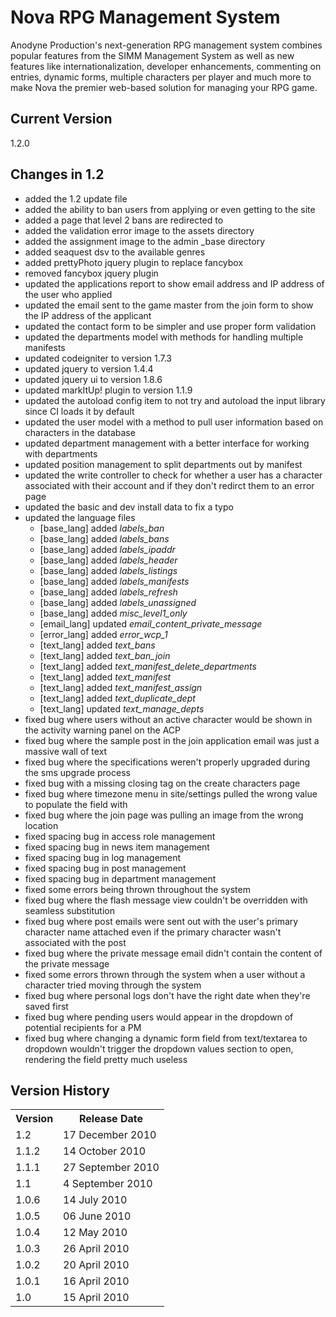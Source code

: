 # Nova RPG Management System

Anodyne Production's next-generation RPG management system combines popular features from the SIMM Management System as well as new features like internationalization, developer enhancements, commenting on entries, dynamic forms, multiple characters per player and much more to make Nova the premier web-based solution for managing your RPG game.

## Current Version

1.2.0

## Changes in 1.2

* added the 1.2 update file
* added the ability to ban users from applying or even getting to the site
* added a page that level 2 bans are redirected to
* added the validation error image to the assets directory
* added the assignment image to the admin \_base directory
* added seaquest dsv to the available genres
* added prettyPhoto jquery plugin to replace fancybox
* removed fancybox jquery plugin
* updated the applications report to show email address and IP address of the user who applied
* updated the email sent to the game master from the join form to show the IP address of the applicant
* updated the contact form to be simpler and use proper form validation
* updated the departments model with methods for handling multiple manifests
* updated codeigniter to version 1.7.3
* updated jquery to version 1.4.4
* updated jquery ui to version 1.8.6
* updated markItUp! plugin to version 1.1.9
* updated the autoload config item to not try and autoload the input library since CI loads it by default
* updated the user model with a method to pull user information based on characters in the database
* updated department management with a better interface for working with departments
* updated position management to split departments out by manifest
* updated the write controller to check for whether a user has a character associated with their account and if they don't redirct them to an error page
* updated the basic and dev install data to fix a typo
* updated the language files
    * [base\_lang] added _labels\_ban_
    * [base\_lang] added _labels\_bans_
    * [base\_lang] added _labels\_ipaddr_
    * [base\_lang] added _labels\_header_
    * [base\_lang] added _labels\_listings_
    * [base\_lang] added _labels\_manifests_
    * [base\_lang] added _labels\_refresh_
    * [base\_lang] added _labels\_unassigned_
    * [base\_lang] added _misc\_level1\_only_
    * [email\_lang] updated _email\_content\_private\_message_
    * [error\_lang] added _error\_wcp\_1_
    * [text\_lang] added _text\_bans_
    * [text\_lang] added _text\_ban\_join_
    * [text\_lang] added _text\_manifest\_delete\_departments_
    * [text\_lang] added _text\_manifest_
    * [text\_lang] added _text\_manifest\_assign_
    * [text\_lang] added _text\_duplicate\_dept_
    * [text\_lang] updated _text\_manage\_depts_
* fixed bug where users without an active character would be shown in the activity warning panel on the ACP
* fixed bug where the sample post in the join application email was just a massive wall of text
* fixed bug where the specifications weren't properly upgraded during the sms upgrade process
* fixed bug with a missing closing tag on the create characters page
* fixed bug where timezone menu in site/settings pulled the wrong value to populate the field with
* fixed bug where the join page was pulling an image from the wrong location
* fixed spacing bug in access role management
* fixed spacing bug in news item management
* fixed spacing bug in log management
* fixed spacing bug in post management
* fixed spacing bug in department management
* fixed some errors being thrown throughout the system
* fixed bug where the flash message view couldn't be overridden with seamless substitution
* fixed bug where post emails were sent out with the user's primary character name attached even if the primary character wasn't associated with the post
* fixed bug where the private message email didn't contain the content of the private message
* fixed some errors thrown through the system when a user without a character tried moving through the system
* fixed bug where personal logs don't have the right date when they're saved first
* fixed bug where pending users would appear in the dropdown of potential recipients for a PM
* fixed bug where changing a dynamic form field from text/textarea to dropdown wouldn't trigger the dropdown values section to open, rendering the field pretty much useless

## Version History

<table>
	<tr>
		<th>Version</th><th>Release Date</th>
	</tr>
	<tr>
		<td>1.2</td><td>17 December 2010</td>
	</tr>
	<tr>
		<td>1.1.2</td><td>14 October 2010</td>
	</tr>
	<tr>
		<td>1.1.1</td><td>27 September 2010</td>
	</tr>
	<tr>
		<td>1.1</td><td>4 September 2010</td>
	</tr>
	<tr>
		<td>1.0.6</td><td>14 July 2010</td>
	</tr>
	<tr>
		<td>1.0.5</td><td>06 June 2010</td>
	</tr>
	<tr>
		<td>1.0.4</td><td>12 May 2010</td>
	</tr>
	<tr>
		<td>1.0.3</td><td>26 April 2010</td>
	</tr>
	<tr>
		<td>1.0.2</td><td>20 April 2010</td>
	</tr>
	<tr>
		<td>1.0.1</td><td>16 April 2010</td>
	</tr>
	<tr>
		<td>1.0</td><td>15 April 2010</td>
	</tr>
</table>